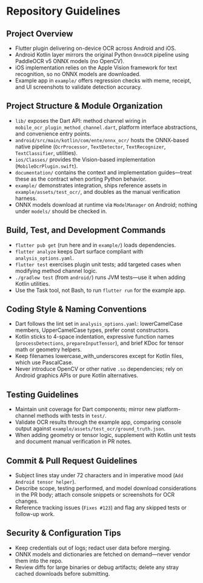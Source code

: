 # Repository Guidelines

## Project Overview
- Flutter plugin delivering on-device OCR across Android and iOS.
- Android Kotlin layer mirrors the original Python `OnnxOCR` pipeline using PaddleOCR v5 ONNX models (no OpenCV).
- iOS implementation relies on the Apple Vision framework for text recognition, so no ONNX models are downloaded.
- Example app in `example/` offers regression checks with meme, receipt, and UI screenshots to validate detection accuracy.

## Project Structure & Module Organization
- `lib/` exposes the Dart API: method channel wiring in `mobile_ocr_plugin_method_channel.dart`, platform interface abstractions, and convenience entry points.
- `android/src/main/kotlin/com/ente/onnx_ocr/` hosts the ONNX-based native pipeline (`OcrProcessor`, `TextDetector`, `TextRecognizer`, `TextClassifier`, utilities).
- `ios/Classes/` provides the Vision-based implementation (`MobileOcrPlugin.swift`).
- `documentation/` contains the context and implementation guides—treat these as the contract when porting Python behavior.
- `example/` demonstrates integration, ships reference assets in `example/assets/test_ocr/`, and doubles as the manual verification harness.
- ONNX models download at runtime via `ModelManager` on Android; nothing under `models/` should be checked in.

## Build, Test, and Development Commands
- `flutter pub get` (run here and in `example/`) loads dependencies.
- `flutter analyze` keeps Dart surface compliant with `analysis_options.yaml`.
- `flutter test` exercises plugin unit tests; add targeted cases when modifying method channel logic.
- `./gradlew test` (from `android/`) runs JVM tests—use it when adding Kotlin utilities.
- Use the Task tool, not Bash, to run `flutter run` for the example app.

## Coding Style & Naming Conventions
- Dart follows the lint set in `analysis_options.yaml`: lowerCamelCase members, UpperCamelCase types, prefer const constructors.
- Kotlin sticks to 4-space indentation, expressive function names (`processDetections`, `prepareInputTensor`), and brief KDoc for tensor math or geometry helpers.
- Keep filenames lowercase_with_underscores except for Kotlin files, which use PascalCase.
- Never introduce OpenCV or other native `.so` dependencies; rely on Android graphics APIs or pure Kotlin alternatives.

## Testing Guidelines
- Maintain unit coverage for Dart components; mirror new platform-channel methods with tests in `test/`.
- Validate OCR results through the example app, comparing console output against `example/assets/test_ocr/ground_truth.json`.
- When adding geometry or tensor logic, supplement with Kotlin unit tests and document manual verification in PR notes.

## Commit & Pull Request Guidelines
- Subject lines stay under 72 characters and in imperative mood (`Add Android tensor helper`).
- Describe scope, testing performed, and model download considerations in the PR body; attach console snippets or screenshots for OCR changes.
- Reference tracking issues (`Fixes #123`) and flag any skipped tests or follow-up work.

## Security & Configuration Tips
- Keep credentials out of logs; redact user data before merging.
- ONNX models and dictionaries are fetched on demand—never vendor them into the repo.
- Review diffs for large binaries or debug artifacts; delete any stray cached downloads before submitting.
